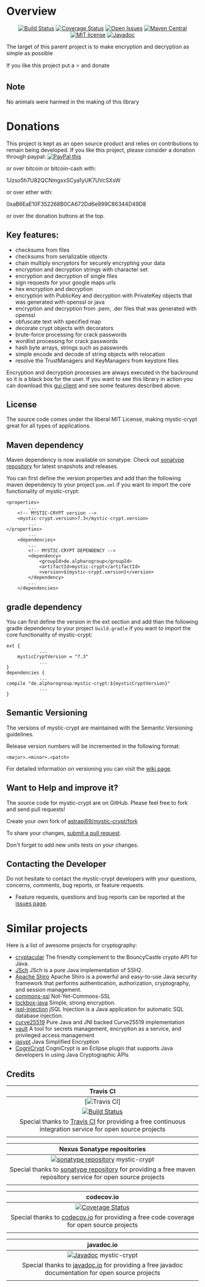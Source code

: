 # Overview

<div align="center">

[![Build Status](https://travis-ci.org/astrapi69/mystic-crypt.svg?branch=master)](https://travis-ci.org/astrapi69/mystic-crypt)
[![Coverage Status](https://codecov.io/gh/astrapi69/mystic-crypt/branch/master/graph/badge.svg)](https://codecov.io/gh/astrapi69/mystic-crypt)
[![Open Issues](https://img.shields.io/github/issues/astrapi69/mystic-crypt.svg?style=flat)](https://github.com/astrapi69/mystic-crypt/issues) 
[![Maven Central](https://maven-badges.herokuapp.com/maven-central/de.alpharogroup/mystic-crypt/badge.svg)](https://maven-badges.herokuapp.com/maven-central/de.alpharogroup/mystic-crypt)
[![MIT license](http://img.shields.io/badge/license-MIT-brightgreen.svg?style=flat)](http://opensource.org/licenses/MIT)
[![Javadoc](http://www.javadoc.io/badge/de.alpharogroup/mystic-crypt.svg)](http://www.javadoc.io/doc/de.alpharogroup/mystic-crypt)

</div>

The target of this parent project is to make encryption and decryption as simple as possible

If you like this project put a ⭐ and donate

## Note

No animals were harmed in the making of this library

# Donations

This project is kept as an open source product and relies on contributions to remain being developed. 
If you like this project, please consider a donation through paypal: <a href="https://www.paypal.com/cgi-bin/webscr?cmd=_s-xclick&hosted_button_id=GVBTWLRAZ7HB8" target="_blank">
<img src="https://www.paypalobjects.com/en_US/GB/i/btn/btn_donateCC_LG.gif" alt="PayPal this" title="PayPal – The safer, easier way to pay online!" border="0" />
</a>

or over bitcoin or bitcoin-cash with:

1Jzso5h7U82QCNmgxxSCya1yUK7UVcSXsW

or over ether with:

0xaB6EaE10F352268B0CA672Dd6e999C86344D49D8

or over the donation buttons at the top.

## Key features:

 * checksums from files
 * checksums from serializable objects
 * chain multiply encryptors for securely encrypting your data
 * encryption and decryption strings with character set
 * encryption and decryption of single files
 * sign requests for your google maps urls
 * hex encryption and decryption
 * encryption with PublicKey and decryption with PrivateKey objects that was generated with openssl or java
 * encryption and decryption from .pem, .der files that was generated with openssl
 * obfuscate text with specified map
 * decorate crypt objects with decorators
 * brute-force processing for crack passwords
 * wordlist processing for crack passwords
 * hash byte arrays, strings such as passwords
 * simple encode and decode of string objects with relocation
 * resolve the TrustManagers and KeyManagers from keystore files
 
 
Encryption and decryption processes are always executed in the backround so it is a black box for the user. If you want to 
see this library in action you can download this [gui client](https://github.com/astrapi69/mystic-crypt-ui) and see some features
described above.
 
## License

The source code comes under the liberal MIT License, making mystic-crypt great for all types of applications.

## Maven dependency

Maven dependency is now available on sonatype.
Check out [sonatype repository](https://oss.sonatype.org/index.html#nexus-search;quick~mystic-crypt) for latest snapshots and releases.

You can first define the version properties and add than the following maven dependency to your project `pom.xml` if you want to import the core functionality of mystic-crypt:

	<properties>
			...
		<!-- MYSTIC-CRYPT version -->
		<mystic-crypt.version>7.3</mystic-crypt.version>
			...
	</properties>
			...
		<dependencies>
			...
			<!-- MYSTIC-CRYPT DEPENDENCY -->
			<dependency>
				<groupId>de.alpharogroup</groupId>
				<artifactId>mystic-crypt</artifactId>
				<version>${mystic-crypt.version}</version>
			</dependency>
			...
		</dependencies>	
			
## gradle dependency

You can first define the version in the ext section and add than the following gradle dependency to your project `build.gradle` if you want to import the core functionality of mystic-crypt:

```
ext {
			...
    mysticCryptVersion = "7.3"
			...
}
dependencies {
			...
compile "de.alpharogroup:mystic-crypt:${mysticCryptVersion}"
			...
}
```

## Semantic Versioning

The versions of mystic-crypt are maintained with the Semantic Versioning guidelines.

Release version numbers will be incremented in the following format:

`<major>.<minor>.<patch>`

For detailed information on versioning you can visit the [wiki page](https://github.com/lightblueseas/mvn-parent-projects/wiki/Semantic-Versioning).

## Want to Help and improve it? ###

The source code for mystic-crypt are on GitHub. Please feel free to fork and send pull requests!

Create your own fork of [astrapi69/mystic-crypt/fork](https://github.com/astrapi69/mystic-crypt/fork)

To share your changes, [submit a pull request](https://github.com/astrapi69/mystic-crypt/pull/new/develop).

Don't forget to add new units tests on your changes.

## Contacting the Developer

Do not hesitate to contact the mystic-crypt developers with your questions, concerns, comments, bug reports, or feature requests.
- Feature requests, questions and bug reports can be reported at the [issues page](https://github.com/astrapi69/mystic-crypt/issues).

# Similar projects

Here is a list of awesome projects for cryptography:

 * [cryptacular](https://github.com/vt-middleware/cryptacular) The friendly complement to the BouncyCastle crypto API for Java.
 * [JSch](http://www.jcraft.com/jsch/) JSch is a pure Java implementation of SSH2.
 * [Apache Shiro](https://github.com/apache/shiro) Apache Shiro is a powerful and easy-to-use Java security framework that performs authentication, authorization, cryptography, and session management.
 * [commons-ssl](http://juliusdavies.ca/commons-ssl/) Not-Yet-Commons-SSL
 * [lockbox-java](https://github.com/eloquent/lockbox-java) Simple, strong encryption. 
 * [jsql-injection](https://github.com/ron190/jsql-injection) jSQL Injection is a Java application for automatic SQL database injection.
 * [curve25519](https://github.com/signalapp/curve25519-java) Pure Java and JNI backed Curve25519 implementation
 * [vault](https://github.com/hashicorp/vault) A tool for secrets management, encryption as a service, and privileged access management
 * [jasypt](http://www.jasypt.org/) Java Simplified Encryption
 * [CogniCrypt](https://github.com/eclipse-cognicrypt/CogniCrypt) CogniCrypt is an Eclipse plugin that supports Java developers in using Java Cryptographic APIs

## Credits

|**Travis CI**|
|     :---:      |
|[![Travis CI](https://travis-ci.com/images/logos/TravisCI-Full-Color.png)]|
|[![Build Status](https://travis-ci.org/astrapi69/mystic-crypt.svg?branch=master)](https://travis-ci.org/astrapi69/mystic-crypt)|
|Special thanks to [Travis CI](https://travis-ci.org) for providing a free continuous integration service for open source projects|
|     <img width=1000/>     |

|**Nexus Sonatype repositories**|
|     :---:      |
|[![sonatype repository](https://img.shields.io/nexus/r/https/oss.sonatype.org/de.alpharogroup/mystic-crypt.svg?style=for-the-badge)](https://oss.sonatype.org/index.html#nexus-search;gav~de.alpharogroup~mystic-crypt~~~) mystic-crypt|
|Special thanks to [sonatype repository](https://www.sonatype.com) for providing a free maven repository service for open source projects|
|     <img width=1000/>     |

|**codecov.io**|
|     :---:      |
|[![Coverage Status](https://codecov.io/gh/astrapi69/mystic-crypt/branch/master/graph/badge.svg)](https://codecov.io/gh/astrapi69/mystic-crypt)|
|Special thanks to [codecov.io](https://codecov.io) for providing a free code coverage for open source projects|
|     <img width=1000/>     |

|**javadoc.io**|
|     :---:      |
|[![Javadoc](http://www.javadoc.io/badge/de.alpharogroup/mystic-crypt.svg)](http://www.javadoc.io/doc/de.alpharogroup/mystic-crypt) mystic-crypt|
|Special thanks to [javadoc.io](http://www.javadoc.io) for providing a free javadoc documentation for open source projects|
|     <img width=1000/>     |

